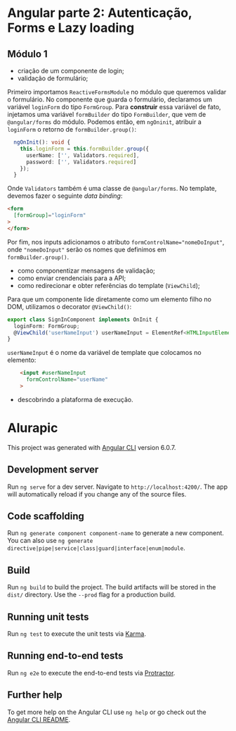 # Angular parte 2: Autenticação, Forms e Lazy loading

## Módulo 1

- criação de um componente de login;
- validação de formulário;

Primeiro importamos `ReactiveFormsModule` no módulo que queremos validar o formulário. No componente que guarda o formulário, declaramos um variável `loginForm` do tipo `FormGroup`. Para **construir** essa variável de fato, injetamos uma variável `formBuilder` do tipo `FormBuilder`, que vem de `@angular/forms` do módulo. Podemos então, em `ngOninit`, atribuir a `loginForm` o retorno de `formBuilder.group()`:

```ts
  ngOnInit(): void {
    this.loginForm = this.formBuilder.group({
      userName: ['', Validators.required],
      password: ['', Validators.required]
    });
  }
```

Onde `Validators` também é uma classe de `@angular/forms`. No template, devemos fazer o seguinte *data binding*:

```html
<form
  [formGroup]="loginForm"
>
</form>
```

Por fim, nos inputs adicionamos o atributo `formControlName="nomeDoInput"`, onde `"nomeDoInput"` serão os nomes que definimos em `formBuilder.group()`.

- como componentizar mensagens de validação;
- como enviar crendenciais para a API;
- como redirecionar e obter referências do template (`ViewChild`);

Para que um componente lide diretamente como um elemento filho no DOM, utilizamos o decorator `@ViewChild()`:

```ts
export class SignInComponent implements OnInit {
  loginForm: FormGroup;
  @ViewChild('userNameInput') userNameInput = ElementRef<HTMLInputElement>;
}
```

`userNameInput` é o nome da variável de template que colocamos no elemento:

```html
    <input #userNameInput
      formControlName="userName"
    >
```

- descobrindo a plataforma de execução.

# Alurapic

This project was generated with [Angular CLI](https://github.com/angular/angular-cli) version 6.0.7.

## Development server

Run `ng serve` for a dev server. Navigate to `http://localhost:4200/`. The app will automatically reload if you change any of the source files.

## Code scaffolding

Run `ng generate component component-name` to generate a new component. You can also use `ng generate directive|pipe|service|class|guard|interface|enum|module`.

## Build

Run `ng build` to build the project. The build artifacts will be stored in the `dist/` directory. Use the `--prod` flag for a production build.

## Running unit tests

Run `ng test` to execute the unit tests via [Karma](https://karma-runner.github.io).

## Running end-to-end tests

Run `ng e2e` to execute the end-to-end tests via [Protractor](http://www.protractortest.org/).

## Further help

To get more help on the Angular CLI use `ng help` or go check out the [Angular CLI README](https://github.com/angular/angular-cli/blob/master/README.md).
